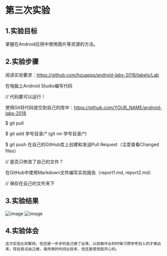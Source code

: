 # 第三次实验

## 1.实验目标
掌握在Android应用中使用图片等资源的方法。

## 2.实验步骤
阅读实验要求：https://github.com/hzuapps/android-labs-2018/labels/Lab


在电脑上Android Studio编写代码


// 代码要可以运行！

使用Git将代码提交到自己的库中：https://github.com/YOUR_NAME/android-labs-2018

$ git pull

$ git add 学号目录/*  (git rm 学号目录/*)

$ git push
在自己的GitHub库上创建和发送Pull Request（注意查看Changed files）

// 是否只修改了自己的文件？

在GitHub中使用Markdown文件编写实验报告（report1.md, report2.md）

// 保存在自己的文件夹下

## 3.实验结果

![image](https://github.com/yangyingq/android-labs-2018/blob/master/soft1614080902310/p4.jpg)
![image](https://github.com/yangyingq/android-labs-2018/blob/master/soft1614080902310/p5.png)

## 4.实验体会

    这次实验比较繁琐，但还是一步步的自己做了出来，以前做作业的时候习惯参考别人的才做出来，现在尝试自己做，虽然用的时间比较多，但还是感觉挺开心的。
